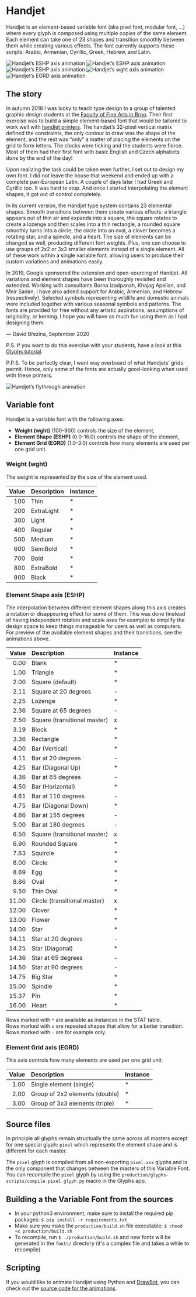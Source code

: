 # Handjet

Handjet is an element-based variable font (aka pixel font, modular font, …) where every glyph is composed using multiple copies of the same element. Each element can take one of 23 shapes and transition smoothly between them while creating various effects. The font currently supports these scripts: Arabic, Armenian, Cyrillic, Greek, Hebrew, and Latin.

![Handjet’s ESHP axis animation](docs/animations/Handjet-ESHP-animation_word.gif?raw=true)
![Handjet’s ESHP axis animation](docs/animations/Handjet-ESHP-animation_element.gif?raw=true)
![Handjet’s ESHP axis animation](docs/animations/Handjet-ESHP-animation_letter.gif?raw=true)
![Handjet’s wght axis animation](docs/animations/Handjet-wght-animation.gif?raw=true)
![Handjet’s EGRD axis animation](docs/animations/Handjet-EGRD-animation.gif?raw=true)


## The story

In autumn 2018 I was lucky to teach type design to a group of talented graphic design students at the [Faculty of Fine Arts in Brno](https://www.favu.vut.cz/en/studios/graphic-design2). Their first exercise was to build a simple element-based font that would be tailored to work well with [handjet printers](https://duckduckgo.com/?q=handjet+printer&ia=images). The handjet’s 32-pixel vertical matrix defined the constraints, the only contour to draw was the shape of the element, and the rest was “only” a matter of placing the elements on the grid to form letters. The clocks were ticking and the students were fierce. Most of them had their first font with basic English and Czech alphabets done by the end of the day!

Upon realizing the task could be taken even further, I set out to design my own font. I did not leave the house that weekend and ended up with a complete pan-European Latin. A couple of days later I had Greek and Cyrillic too. It was hard to stop. And once I started interpolating the element shapes, it got out of control completely.

In its current version, the Handjet type system contains 23 elemental shapes. Smooth transitions between them create various effects: a triangle appears out of thin air and expands into a square, the square rotates to create a lozenge and then scales into a thin rectangle, a rounded square smoothly turns into a circle, the circle into an oval, a clover becomes a rotating star, and a spindle, and a heart. The size of elements can be changed as well, producing different font weights. Plus, one can choose to use groups of 2x2 or 3x3 smaller elements instead of a single element. All of these work within a single variable font, allowing users to produce their custom variations and animations easily.

In 2019, Google sponsored the extension and open-sourcing of Handjet. All variations and element shapes have been thoroughly revisited and extended. Working with consultants Borna Izadpanah, Khajag Apelian, and Meir Sadan, I have also added support for Arabic, Armenian, and Hebrew (respectively). Selected symbols representing wildlife and domestic animals were included together with various seasonal symbols and patterns. The fonts are provided for free without any artistic aspirations, assumptions of originality, or kerning. I hope you will have as much fun using them as I had designing them.

— David Březina, September 2020

P.S. If you want to do this exercise with your students, have a look at this [Glyphs tutorial](https://glyphsapp.com/tutorials/pixelfont).

P.P.S. To be perfectly clear, I went way overboard of what Handjets’ grids permit. Hence, only some of the fonts are actually good-looking when used with these printers.

![Handjet’s flythrough animation](docs/animations/Handjet-flythrough.gif?raw=true)

## Variable font

Handjet is a variable font with the following axes:

- **Weight (wght)** (100-900) controls the size of the element,
- **Element Shape (ESHP)** (0.0-16.0) controls the shape of the element,
- **Element Grid (EGRD)** (1.0-3.0) controls how many elements are used per one grid unit.

### Weight (wght)

The weight is represented by the size of the element used.

| Value | Description | Instance |
|---:|:---|:---|
| 100 | Thin | * |
| 200 | ExtraLight | * |
| 300 | Light | * |
| 400 | Regular | * |
| 500 | Medium | * |
| 600 | SemiBold | * |
| 700 | Bold | * |
| 800 | ExtraBold | * |
| 900 | Black | * |

### Element Shape axis (ESHP)

The interpolation between different element shapes along this axis creates a rotation or disappearing effect for some of them. This was done (instead of having independent rotation and scale axes for example) to simplify the design space to keep things manageable for users as well as computers. For preview of the available element shapes and their transitions, see the animations above.

| Value | Description | Instance |
|---:|:---|:---|
| 0.00 | Blank | * |
| 1.00 | Triangle | * |
| 2.00 | Square (default) | * |
| 2.11 | Square at 20 degrees | - |
| 2.25 | Lozenge | * |
| 2.36 | Square at 65 degrees | - |
| 2.50 | Square (transitional master) | x |
| 3.19 | Block | * |
| 3.36 | Rectangle | * |
| 4.00 | Bar (Vertical) | * |
| 4.11 | Bar at 20 degrees | - |
| 4.25 | Bar (Diagonal Up) | * |
| 4.36 | Bar at 65 degrees | - |
| 4.50 | Bar (Horizontal) | * |
| 4.61 | Bar at 110 degrees | - |
| 4.75 | Bar (Diagonal Down) | * |
| 4.86 | Bar at 155 degrees | - |
| 5.00 | Bar at 180 degrees | - |
| 6.50 | Square (transitional master) | x |
| 6.90 | Rounded Square | * |
| 7.63 | Squircle | * |
| 8.00 | Circle | * |
| 8.69 | Egg | * |
| 8.86 | Oval | * |
| 9.50 | Thin Oval | * |
| 11.00 | Circle (transitional master) | x |
| 12.00 | Clover | * |
| 13.00 | Flower | * |
| 14.00 | Star | * |
| 14.11 | Star at 20 degrees | - |
| 14.25 | Star (Diagonal) | * |
| 14.36 | Star at 65 degrees | - |
| 14.50 | Star at 90 degrees | - |
| 14.75 | Big Star | * |
| 15.00 | Spindle | * |
| 15.37 | Pin | * |
| 16.00 | Heart | * |

Rows marked with `*` are available as instances in the STAT table.  
Rows marked with `x` are repeated shapes that allow for a better transition.  
Rows marked with `-` are for example only.

### Element Grid axis (EGRD)

This axis controls how many elements are used per one grid unit.

| Value | Description | Instance |
|---:|:---|:---|
| 1.00 | Single element (single) | * |
| 2.00 | Group of 2x2 elements (double) | * |
| 3.00 | Group of 3x3 elements (triple) | * |

## Source files

In principle all glyphs remain structually the same across all masters except for one special glyph: `pixel` which represents the element shape and is different for each master.

The `pixel` glyph is compiled from all non-exporting `pixel.xxx` glyphs and is the only component that changes between the masters of this Variable Font. You can recompile the `pixel` glyph by using the `production/glyphs-scripts/compile pixel glyph.py` macro in the Glyphs app.

## Building a the Variable Font from the sources

- In your python3 environment, make sure to install the required pip packages: `$ pip install -r requirements.txt`
- Make sure you make the `production/build.sh` file executable: `$ chmod +x production/build.sh`
- To recompile, run `$ ./production/build.sh` and new fonts will be generated in the `fonts/` directory (it's a complex file and takes a while to recompile)

## Scripting

If you would like to animate Handjet using Python and [DrawBot](http://drawbot.com), you can check out the [source code for the animations](tools/drawbot-scripts/).

